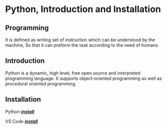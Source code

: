 # Python, Introduction and Installation

## Programming

It is defined as writing set of instruction which can be understood by the machine, So that it can preform the task according to the need of humans.

## Introduction

Python is a dynamic, high level, free open source and interpreted programming language. It supports object-oriented programming as well as procedural oriented programming.

## Installation

Python ***[install](https://www.python.org/)***

VS Code ***[install](https://code.visualstudio.com/download#)***
